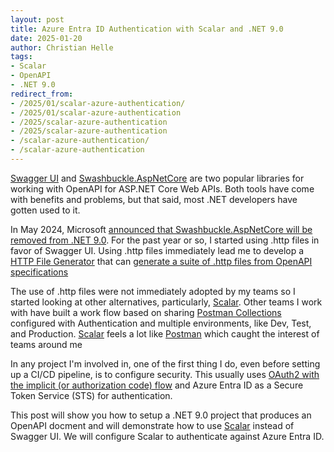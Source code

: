 ```yaml
---
layout: post
title: Azure Entra ID Authentication with Scalar and .NET 9.0
date: 2025-01-20
author: Christian Helle
tags:
- Scalar
- OpenAPI
- .NET 9.0
redirect_from:
- /2025/01/scalar-azure-authentication/
- /2025/01/scalar-azure-authentication
- /2025/scalar-azure-authentication
- /2025/scalar-azure-authentication
- /scalar-azure-authentication/
- /scalar-azure-authentication
---
```


[Swagger UI](https://swagger.io/tools/swagger-ui/) and [Swashbuckle.AspNetCore](https://github.com/domaindrivendev/Swashbuckle.AspNetCore) are two popular libraries for working with OpenAPI for ASP.NET Core Web APIs.
Both tools have come with benefits and problems,
but that said, most .NET developers have gotten used to it.

In May 2024, Microsoft [announced that Swashbuckle.AspNetCore will be removed from .NET 9.0](https://github.com/dotnet/aspnetcore/issues/54599). For the past year or so, I started using .http files in favor of Swagger UI. Using .http files immediately lead me to develop a [HTTP File Generator](https://github.com/christianhelle/httpgenerator) that can [generate a suite of .http files from OpenAPI specifications](/2023/11/http-file-generator.html)

The use of .http files were not immediately adopted by my teams so I started looking at other alternatives, particularly, [Scalar](https://scalar.com). Other teams I work with have built a work flow based on sharing [Postman Collections](https://www.postman.com/collection/) configured with Authentication and multiple environments, like Dev, Test, and Production.
[Scalar](https://scalar.com) feels a lot like [Postman](https://www.postman.com) which caught the interest of teams around me

In any project I'm involved in, one of the first thing I do, even before setting up a CI/CD pipeline, is to configure security.
This usually uses [OAuth2 with the implicit (or authorization code) flow](https://learn.microsoft.com/en-us/entra/identity-platform/v2-oauth2-implicit-grant-flow) and Azure Entra ID as a Secure Token Service (STS) for authentication.

This post will show you how to setup a .NET 9.0 project that produces an OpenAPI docment
and will demonstrate how to use [Scalar](https://scalar.com) instead of Swagger UI.
We will configure Scalar to authenticate against Azure Entra ID.
